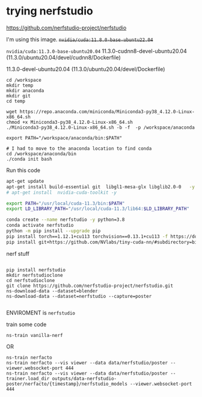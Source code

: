 # trying nerfstudio

https://github.com/nerfstudio-project/nerfstudio

I'm using this image. ~~`nvidia/cuda:11.8.0-base-ubuntu22.04`~~

`nvidia/cuda:11.3.0-base-ubuntu20.04`
11.3.0-cudnn8-devel-ubuntu20.04 (11.3.0/ubuntu20.04/devel/cudnn8/Dockerfile)

11.3.0-devel-ubuntu20.04 (11.3.0/ubuntu20.04/devel/Dockerfile)
```
cd /workspace
mkdir temp
mkdir anaconda
mkdir git
cd temp

wget https://repo.anaconda.com/miniconda/Miniconda3-py38_4.12.0-Linux-x86_64.sh
chmod +x Miniconda3-py38_4.12.0-Linux-x86_64.sh
./Miniconda3-py38_4.12.0-Linux-x86_64.sh -b -f  -p /workspace/anaconda

export PATH="/workspace/anaconda/bin:$PATH"

# I had to move to the anaconda location to find conda
cd /workspace/anaconda/bin
./conda init bash
```

Run this code
```bash
apt-get update
apt-get install build-essential git  libgl1-mesa-glx libglib2.0-0   -y
# apt-get install  nvidia-cuda-toolkit -y

export PATH="/usr/local/cuda-11.3/bin:$PATH"
export LD_LIBRARY_PATH="/usr/local/cuda-11.3/lib64:$LD_LIBRARY_PATH"

conda create --name nerfstudio -y python=3.8
conda activate nerfstudio
python -m pip install --upgrade pip
pip install torch==1.12.1+cu113 torchvision==0.13.1+cu113 -f https://download.pytorch.org/whl/torch_stable.html
pip install git+https://github.com/NVlabs/tiny-cuda-nn/#subdirectory=bindings/torch
```
nerf stuff
```

pip install nerfstudio
mkdir nerfstudioclone
cd nerfstudioclone
git clone https://github.com/nerfstudio-project/nerfstudio.git
ns-download-data --dataset=blender
ns-download-data --dataset=nerfstudio --capture=poster


```

ENVIROMENT is `nerfstudio`

train some code
```
ns-train vanilla-nerf
```

OR 
```
ns-train nerfacto
ns-train nerfacto --vis viewer --data data/nerfstudio/poster --viewer.websocket-port 444
ns-train nerfacto --vis viewer --data data/nerfstudio/poster --trainer.load_dir outputs/data-nerfstudio-poster/nerfacto/{timestamp}/nerfstudio_models --viewer.websocket-port 444
```
